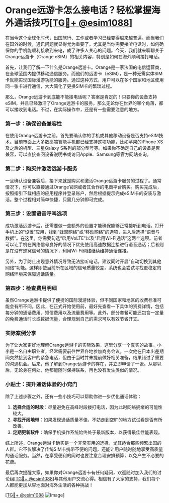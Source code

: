 # Orange远游卡怎么接电话？轻松掌握海外通话技巧[[TG💪+ @esim1088](https://t.me/s/esim1088)]

在当今这个全球化时代，出国旅行、工作或者学习已经变得越来越普遍。而当我们在国外的时候，通讯问题就显得尤为重要了。尤其是当你需要接听电话时，如何确保你的手机能顺利接收到来电，成了许多人关心的问题。今天，我们就来聊聊关于Orange远游卡（Orange eSIM）的相关内容，特别是如何在海外顺利接打电话。

首先，让我们了解一下什么是Orange远游卡。Orange是一家法国的电信运营商，在全球范围内提供移动通信服务。而他们的远游卡（eSIM），是一种无需实体SIM卡就能实现国际漫游功能的服务。通过这种方式，用户可以在多个国家和地区使用同一张卡进行通信，大大简化了更换SIM卡的繁琐过程。

那么，Orange远游卡到底能不能接电话呢？答案是肯定的！只要你的设备支持eSIM，并且已经激活了Orange远游卡的服务，那么无论你在世界的哪个角落，都可以接收到电话。不过，在实际操作中，还是有一些需要注意的地方。

### 第一步：确保设备兼容性

在使用Orange远游卡之前，首先要确认你的手机或其他移动设备是否支持eSIM技术。目前市面上大多数高端智能手机都已经支持这项功能，比如苹果的iPhone XS及之后的机型、三星Galaxy S系列的部分型号等。如果你不确定自己的设备是否兼容，可以直接查阅设备说明书或访问Apple、Samsung等官方网站查询。

### 第二步：购买并激活远游卡服务

一旦确认设备兼容后，接下来就是购买和激活Orange远游卡服务的过程了。通常情况下，你可以直接通过Orange官网或者其合作的电商平台购买。购买完成后，按照指引下载相应的应用程序并登录账户，然后根据提示完成eSIM卡的安装与激活。整个过程相对简单快捷，只需几分钟即可完成。

### 第三步：设置语音呼叫选项

成功激活远游卡后，还需要做一些额外的设置才能确保能够正常接听到电话。打开手机上的“设置”应用，找到“蜂窝网络”或“移动网络”的选项，进入后选择“语音与数据”。在这里，你需要勾选“启用VoLTE”以及“启用Wi-Fi通话”这两个选项。前者可以让手机在网络信号良好的情况下优先使用高速数据连接进行语音通话；后者则是在没有蜂窝信号的情况下，利用Wi-Fi网络继续维持通话连接。

另外，为了防止出现意外情况导致无法接听电话，建议同时开启“自动切换到其他网络”功能。这样即使当前所在区域的信号质量较差，系统也会尝试寻找更稳定的网络环境来保障通话质量。

### 第四步：检查费用明细

虽然Orange远游卡提供了便捷的国际漫游体验，但不同国家和地区的收费标准可能会有所不同。因此，在正式开始使用前，最好先查看一下具体的资费详情，包括每分钟的通话费用、短信费用以及流量费用等。此外，部分套餐可能还包含一定量的免费通话时长或数据流量，合理规划自己的需求可以有效节省开支。

### 实际案例分享

为了让大家更好地理解Orange远游卡的实际效果，这里分享一个真实的故事。小李是一名自由职业者，经常需要前往世界各地参加商务会议。一次他在日本出差期间突然接到客户的紧急电话，但由于当时并未提前做好相关准备，结果错过了重要的沟通机会。后来，他了解到Orange远游卡的存在，并立即申请了一张。从那以后，无论身在何处，他都能随时保持联系，再也没有发生类似的情况。

### 小贴士：提升通话体验的小窍门

除了上述步骤之外，还有一些小技巧可以帮助你进一步优化通话体验：

1. **选择合适的时段**：尽量避免在高峰时段拨打电话，因为此时网络拥堵的可能性较大。
2. **寻找开阔地带**：如果发现通话质量不佳，不妨走到空旷的地方试试看是否有所改善。
3. **定期更新软件**：确保手机操作系统始终处于最新版本，以获得最佳性能表现。

综上所述，Orange远游卡确实是一个非常实用的选择，尤其适合那些频繁出国的人群。它不仅解决了传统SIM卡携带不便的问题，还能让用户随时随地享受高质量的通话服务。当然，在享受便利的同时也要注意合理安排预算，以免产生不必要的花费。

最后再次提醒大家，如果你对Orange远游卡有任何疑问，欢迎随时加入我们的讨论组[[TG💪+ @esim1088](https://t.me/s/esim1088)]与其他用户交流心得。相信有了大家的支持，我们每个人都能更加从容地面对海外生活的各种挑战！

[[TG💪+ @esim1088](https://t.me/s/esim1088) ![Image](https://i.postimg.cc/4NQfJmqS/Snipaste-2025-05-13-00-14-12.png)]